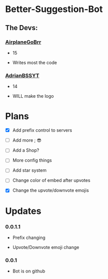 # Better-Suggestion-Bot

## The Devs:

### [AirplaneGoBrr](https://github.com/AirplaneGoBrr)

- 15

- Writes most the code

### [AdrianBSSYT](https://github.com/AdrianBSSYT)

- 14

- WILL make the logo


# Plans

- [x] Add prefix control to servers

- [ ] Add more ; 😎

- [ ] Add a Shop?

- [ ] More config things

- [ ] Add star system

- [ ] Change color of embed after upvotes

- [x] Change the upvote/downvote emojis


# Updates

### 0.0.1.1

- Prefix changing

- Upvote/Downvote emoji change

### 0.0.1

- Bot is on github